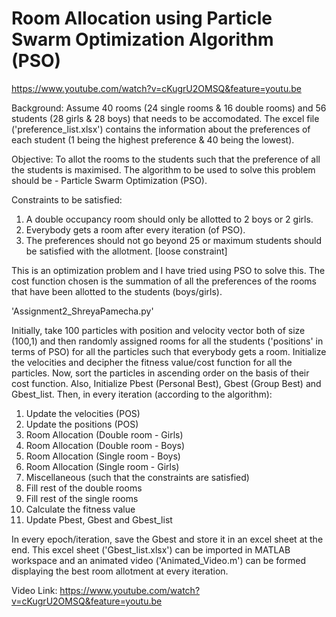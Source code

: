 # Room Allocation using Particle Swarm Optimization Algorithm (PSO)

https://www.youtube.com/watch?v=cKugrU2OMSQ&feature=youtu.be

Background: Assume 40 rooms (24 single rooms & 16 double rooms) and 56 students (28 girls & 28 boys) that needs to be accomodated. The excel file ('preference_list.xlsx') contains the information about the preferences of each student (1 being the highest preference & 40 being the lowest). 

Objective: To allot the rooms to the students such that the preference of all the students is maximised. The algorithm to be used to solve this problem should be - Particle Swarm Optimization (PSO).

Constraints to be satisfied: 
  1. A double occupancy room should only be allotted to 2 boys or 2 girls.
  2. Everybody gets a room after every iteration (of PSO).
  3. The preferences should not go beyond 25 or maximum students should be satisfied with the allotment. [loose constraint]
  
This is an optimization problem and I have tried using PSO to solve this. 
The cost function chosen is the summation of all the preferences of the rooms that have been allotted to the students (boys/girls). 

'Assignment2_ShreyaPamecha.py'

Initially, take 100 particles with position and velocity vector both of size (100,1) and then randomly assigned rooms for all the students ('positions' in terms of PSO) for all the particles such that everybody gets a room. Initialize the velocities and decipher the fitness value/cost function for all the particles. Now, sort the particles in ascending order on the basis of their cost function. Also, Initialize Pbest (Personal Best), Gbest (Group Best) and Gbest_list.
Then, in every iteration (according to the algorithm):
  1. Update the velocities (POS)
  2. Update the positions (POS)
  3. Room Allocation (Double room - Girls)
  4. Room Allocation (Double room - Boys)
  5. Room Allocation (Single room - Boys)
  6. Room Allocation (Single room - Girls)
  7. Miscellaneous (such that the constraints are satisfied)
  8. Fill rest of the double rooms 
  9. Fill rest of the single rooms
  10. Calculate the fitness value
  11. Update Pbest, Gbest and Gbest_list
  
In every epoch/iteration, save the Gbest and store it in an excel sheet at the end. This excel sheet ('Gbest_list.xlsx') can be imported in MATLAB workspace and an animated video ('Animated_Video.m') can be formed displaying the best room allotment at every iteration. 

Video Link: https://www.youtube.com/watch?v=cKugrU2OMSQ&feature=youtu.be

